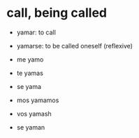 # call, being called

* yamar: to call
* yamarse: to be called oneself (reflexive)

* me yamo
* te yamas
* se yama
* mos yamamos
* vos yamash
* se yaman

